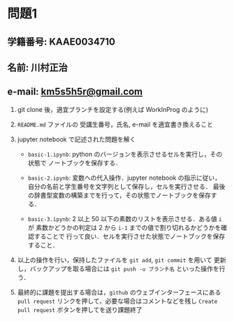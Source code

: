 # 問題1

## 学籍番号: KAAE0034710
## 名前: 川村正治
## e-mail: km5s5h5r@gmail.com

1. git clone 後，適宜ブランチを設定する(例えば WorkInProg のように)

2. ``README.md`` ファイルの 受講生番号，氏名, e-mail を適宜書き換えること

3. jupyter notebook で記述された問題を解く

    - `basic-1.ipynb`: python のバージョンを表示させるセルを実行し，その状態で
      ノートブックを保存する．

    - `basic-2.ipynb`: 変数への代入操作．jupyter notebook の指示に従い，
      自分の名前と学生番号を文字列として保存し，セルを実行させる．
      最後の辞書型変数の構築までを行って，その状態でノートブックを保存する．

    - `basic-3.ipynb`: 2 以上 50 以下の素数のリストを表示させる．ある値 `i` が
      素数かどうかの判定は 2 から `i-1` までの値で割り切れるかどうかを確認することで
      行って良い．セルを実行させた状態でノートブックを保存すること．

4. 以上の操作を行い，保持したファイルを ``git add``, ``git commit`` を用いて
   更新し，バックアップを取る場合には ``git push -u ブランチ名`` といった操作を行う．

5. 最終的に課題を提出する場合は，`github` のウェブインターフェースにある
   `pull request` リンクを押して，必要な場合はコメントなどを残し
   `Create pull request` ボタンを押してを送り課題終了

